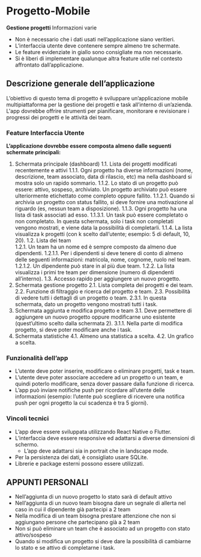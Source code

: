 # Progetto-Mobile
**Gestione progetti**
Informazioni varie
- Non è necessario che i dati usati nell’applicazione siano veritieri.
- L’interfaccia utente deve contenere sempre almeno tre schermate.
- Le feature evidenziate in giallo sono consigliate ma non necessarie.
- Si è liberi di implementare qualunque altra feature utile nel contesto affrontato dall’applicazione.
  
## Descrizione generale dell’applicazione
L’obiettivo di questo tema di progetto è sviluppare un’applicazione mobile multipiattaforma per la gestione dei progetti e task all’interno di un’azienda. L'app dovrebbe offrire strumenti per pianificare, monitorare e revisionare i progressi dei progetti e le attività dei team.
### Feature Interfaccia Utente
**L’applicazione dovrebbe essere composta almeno dalle seguenti schermate principali:**
1. Schermata principale (dashboard)
  1.1. Lista dei progetti modificati recentemente e attivi
        1.1.1. Ogni progetto ha diverse informazioni (nome, descrizione, team associato, data di rilascio, etc) ma nella dashboard si mostra solo un rapido sommario.
        1.1.2. Lo stato di un progetto può essere: attivo, sospeso, archiviato. Un progetto archiviato può essere ulteriormente etichettato come completo oppure fallito.
               1.1.2.1. Quando si archivia un progetto con status fallito, si deve fornire una motivazione al riguardo (es, nessun team a disposizione).
        1.1.3. Ogni progetto ha una lista di task associati ad esso.
               1.1.3.1. Un task può essere completato o non completato. In questa schermata, solo i task non completati vengono mostrati, e viene data la possibilità di completarli.
        1.1.4. La lista visualizza k progetti (con k scelto dall’utente; esempio: 5 di default, 10, 20).
   1.2. Lista dei team    
        1.2.1. Un team ha un nome ed è sempre composto da almeno due dipendenti.
               1.2.1.1. Per i dipendenti si deve tenere di conto di almeno delle seguenti informazioni: matricola, nome, cognome, ruolo nel team.
               1.2.1.2. Un dipendente può stare in al più due team.
        1.2.2. La lista visualizza i primi tre team per dimensione (numero di dipendenti all’interno).
   1.3. Accesso rapido per aggiungere un nuovo progetto.    
2. Schermata gestione progetto
   2.1. Lista completa dei progetti e dei team.
   2.2. Funzione di filtraggio e ricerca del progetto e team.
   2.3. Possibilità di vedere tutti i dettagli di un progetto o team.
        2.3.1. In questa schermata, dato un progetto vengono mostrati tutti i task.
3. Schermata aggiunta e modifica progetto e team
   3.1. Deve permettere di aggiungere un nuovo progetto oppure modificarne uno esistente (quest’ultimo scelto dalla schermata 2).
        3.1.1. Nella parte di modifica progetto, si deve poter modificare anche i task.
4. Schermata statistiche
   4.1. Almeno una statistica a scelta.
   4.2. Un grafico a scelta.

### Funzionalità dell’app
* L’utente deve poter inserire, modificare o eliminare progetti, task e team.
* L’utente deve poter associare accedere ad un progetto o un team, e quindi poterlo modificare, senza dover passare dalla funzione di ricerca.
* L’app può inviare notifiche push per ricordare all’utente delle informazioni (esempio: l’utente può scegliere di ricevere una notifica push per ogni progetto la cui scadenza è tra 5 giorni).
### Vincoli tecnici
* L’app deve essere sviluppata utilizzando React Native o Flutter.
* L’interfaccia deve essere responsive ed adattarsi a diverse dimensioni di schermo.
  - L’app deve adattarsi sia in portrait che in landscape mode.
* Per la persistenza dei dati, è consigliato usare SQLite.
* Librerie e package esterni possono essere utilizzati.

## APPUNTI PERSONALI
- Nell’aggiunta di un nuovo progetto lo stato sarà di default attivo
- Nell’aggiunta di un nuovo team bisogna dare un segnale di allerta nel caso in cui il dipendente già partecipi a 2 team
- Nella modifica di un team bisogna prestare attenzione che non si aggiungano persone che partecipano già a 2 team
- Non si può eliminare un team che è associato ad un progetto con stato attivo/sospeso
- Quando si modifica un progetto si deve dare la possibilità di cambiarne lo stato e se attivo di completarne i task.

